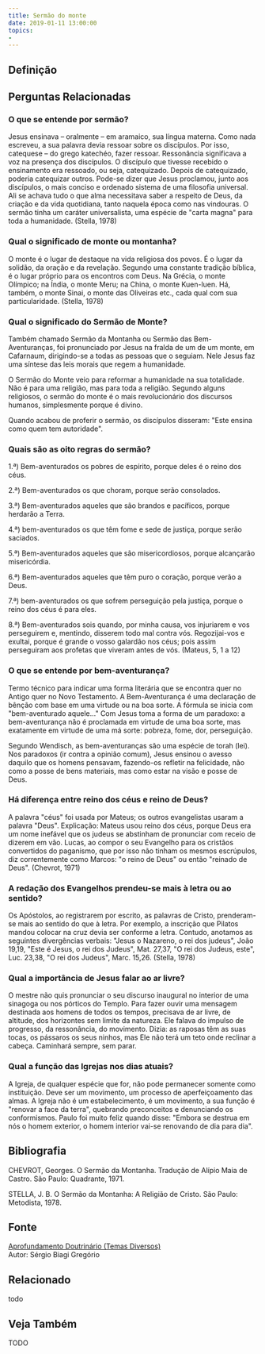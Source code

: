 ```yaml
---
title: Sermão do monte
date: 2019-01-11 13:00:00
topics: 
- 
---
```


## Definição


## Perguntas Relacionadas

### O que se entende por sermão?
Jesus ensinava – oralmente – em aramaico, sua língua materna. Como nada
escreveu, a sua palavra devia ressoar sobre os discípulos. Por isso,
catequese – do grego katechéo, fazer ressoar. Ressonância significava
a voz na presença dos discípulos. O discípulo que tivesse recebido o
ensinamento era ressoado, ou seja, catequizado. Depois de catequizado,
poderia catequizar outros. Pode-se dizer que Jesus proclamou, junto aos
discípulos, o mais conciso e ordenado sistema de uma filosofia
universal. Ali se achava tudo o que alma necessitava saber a respeito
de Deus, da criação e da vida quotidiana, tanto naquela época como nas
vindouras. O sermão tinha um caráter universalista, uma espécie de
"carta magna" para toda a humanidade. (Stella, 1978)

### Qual o significado de monte ou montanha?
O monte é o lugar de destaque na vida religiosa dos povos. É o lugar da
solidão, da oração e da revelação. Segundo uma constante tradição
bíblica, é o lugar próprio para os encontros com Deus. Na Grécia, o
monte Olímpico; na Índia, o monte Meru; na China, o monte
Kuen-luen. Há, também, o monte Sinai, o monte das Oliveiras etc.,
cada qual com sua particularidade. (Stella, 1978)

### Qual o significado do Sermão de Monte?
Também chamado Sermão da Montanha ou Sermão das Bem-Aventuranças, foi
pronunciado por Jesus na fralda de um de um monte, em Cafarnaum,
dirigindo-se a todas as pessoas que o seguiam. Nele Jesus faz uma
síntese das leis morais que regem a humanidade.

O Sermão do Monte veio para reformar a humanidade na sua totalidade. Não
é para uma religião, mas para toda a religião. Segundo alguns
religiosos, o sermão do monte é o mais revolucionário dos discursos
humanos, simplesmente porque é divino.

Quando acabou de proferir o sermão, os discípulos disseram: "Este ensina
como quem tem autoridade".

### Quais são as oito regras do sermão?
1.ª) Bem-aventurados os pobres de espírito, porque deles é o reino dos
céus.

2.ª) Bem-aventurados os que choram, porque serão consolados.

3.ª) Bem-aventurados aqueles que são brandos e pacíficos, porque
herdarão a Terra.

4.ª) bem-aventurados os que têm fome e sede de justiça, porque serão
saciados.

5.ª) Bem-aventurados aqueles que são misericordiosos, porque alcançarão
misericórdia.

6.ª) Bem-aventurados aqueles que têm puro o coração, porque verão a
Deus.

7.ª) bem-aventurados os que sofrem perseguição pela justiça, porque o
reino dos céus é para eles.

8.ª) Bem-aventurados sois quando, por minha causa, vos injuriarem e vos
perseguirem e, mentindo, disserem todo mal contra vós. Regozijai-vos e
exultai, porque é grande o vosso galardão nos céus; pois assim
perseguiram aos profetas que viveram antes de vós. (Mateus, 5, 1 a 12)

### O que se entende por bem-aventurança?
Termo técnico para indicar uma forma literária que se encontra quer no
Antigo quer no Novo Testamento. A Bem-Aventurança é uma declaração de
bênção com base em uma virtude ou na boa sorte. A fórmula se inicia com
"bem-aventurado aquele..." Com Jesus toma a forma de um paradoxo: a
bem-aventurança não é proclamada em virtude de uma boa sorte, mas
exatamente em virtude de uma má sorte: pobreza, fome, dor, perseguição.

Segundo Wendisch, as bem-aventuranças são uma espécie de torah (lei).
Nos paradoxos (ir contra a opinião comum), Jesus ensinou o avesso
daquilo que os homens pensavam, fazendo-os refletir na felicidade, não
como a posse de bens materiais, mas como estar na visão e posse de Deus.

### Há diferença entre reino dos céus e reino de Deus?
A palavra "céus" foi usada por Mateus; os outros evangelistas usaram a
palavra "Deus". Explicação: Mateus usou reino dos céus, porque Deus era
um nome inefável que os judeus se abstinham de pronunciar com receio de
dizerem em vão. Lucas, ao compor o seu Evangelho para os cristãos
convertidos do paganismo, que por isso não tinham os mesmos escrúpulos,
diz correntemente como Marcos: "o reino de Deus" ou então "reinado de
Deus". (Chevrot, 1971)

### A redação dos Evangelhos prendeu-se mais à letra ou ao sentido?
Os Apóstolos, ao registrarem por escrito, as palavras de Cristo,
prenderam-se mais ao sentido do que à letra. Por exemplo, a inscrição
que Pilatos mandou colocar na cruz devia ser conforme a letra. Contudo,
anotamos as seguintes divergências verbais: "Jesus o Nazareno, o rei dos
judeus", João 19,19, "Este é Jesus, o rei dos Judeus", Mat. 27,37, "O
rei dos Judeus, este", Luc. 23,38, "O rei dos Judeus", Marc. 15,26.
(Stella, 1978)

### Qual a importância de Jesus falar ao ar livre?
O mestre não quis pronunciar o seu discurso inaugural no interior de uma
sinagoga ou nos pórticos do Templo. Para fazer ouvir uma mensagem
destinada aos homens de todos os tempos, precisava de ar livre, de
altitude, dos horizontes sem limite da natureza. Ele falava do impulso
de progresso, da ressonância, do movimento. Dizia: as raposas têm as
suas tocas, os pássaros os seus ninhos, mas Ele não terá um teto onde
reclinar a cabeça. Caminhará sempre, sem parar.

### Qual a função das Igrejas nos dias atuais?
A Igreja, de qualquer espécie que for, não pode permanecer somente como
instituição. Deve ser um movimento, um processo de aperfeiçoamento das
almas. A Igreja não é um estabelecimento, é um movimento, a sua função é
"renovar a face da terra", quebrando preconceitos e denunciando os
conformismos. Paulo foi muito feliz quando disse: "Embora se destrua em
nós o homem exterior, o homem interior vai-se renovando de dia para
dia".


## Bibliografia

CHEVROT, Georges. O Sermão da Montanha. Tradução de Alípio Maia de
Castro. São Paulo: Quadrante, 1971.

STELLA, J. B. O Sermão da Montanha: A Religião de Cristo. São Paulo:
Metodista, 1978.

## Fonte
[Aprofundamento Doutrinário (Temas Diversos)](https://sites.google.com/view/aprofundamentodoutrinario/sermão-do-monte)  
Autor: Sérgio Biagi Gregório



## Relacionado
todo

## Veja Também
TODO



